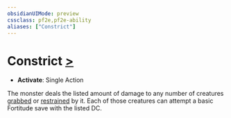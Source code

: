 ```yaml
---
obsidianUIMode: preview
cssclass: pf2e,pf2e-ability
aliases: ["Constrict"]
---
```

# Constrict [>](rules/core-rulebook/chapter-9-playing-the-game.md#Actions "Single Action")

- **Activate**: Single Action

The monster deals the listed amount of damage to any number of creatures [grabbed](rules/conditions.md#Grabbed) or [restrained](rules/conditions.md#Restrained) by it. Each of those creatures can attempt a basic Fortitude save with the listed DC.